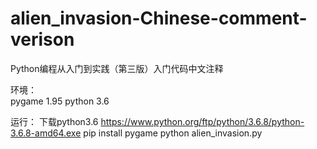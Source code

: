 # alien_invasion-Chinese-comment-verison

Python编程从入门到实践（第三版）入门代码中文注释


环境：   
     pygame 1.95
     python 3.6
     
运行：
     下载python3.6 https://www.python.org/ftp/python/3.6.8/python-3.6.8-amd64.exe
     pip install pygame
     python alien_invasion.py
